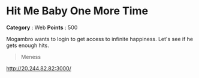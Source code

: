 # Hit Me Baby One More Time

**Category** : Web
**Points** : 500

Mogambro wants to login to get access to infinite happiness. Let's see if he gets enough hits.


> Meness

http://20.244.82.82:3000/




